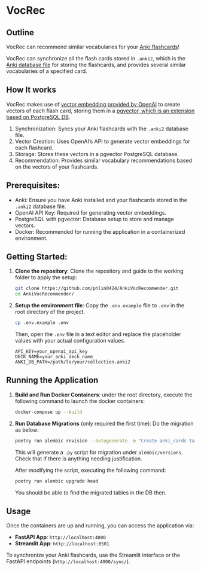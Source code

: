 # VocRec

## Outline

VocRec can recommend similar vocabularies for your [Anki flashcards](https://apps.ankiweb.net/)!

VocRec can synchronize all the flash cards stored in `.anki2`, which is the [Anki database file](https://github.com/ankidroid/Anki-Android/wiki/Database-Structure) for storing the flashcards, and provides several similar vocabularies of a specified card. 



## How It works

VocRec makes use of [vector embedding provided by OpenAI](https://platform.openai.com/docs/guides/embeddings) to create vectors of each flash card, storing them in a [pgvector, which is an extension based on PostgreSQL DB](https://github.com/pgvector/pgvector). 

1. Synchronization: Syncs your Anki flashcards with the `.anki2` database file.
2. Vector Creation: Uses OpenAI’s API to generate vector embeddings for each flashcard.
3. Storage: Stores these vectors in a pgvector PostgreSQL database.
4. Recommendation: Provides similar vocabulary recommendations based on the vectors of your flashcards.



## Prerequisites:

- Anki: Ensure you have Anki installed and your flashcards stored in the `.anki2` database file.
- OpenAI API Key: Required for generating vector embeddings.
- PostgreSQL with pgvector: Database setup to store and manage vectors.
- Docker: Recommended for running the application in a containerized environment.


## Getting Started: 

1. **Clone the repository**: Clone the repository and guide to the working folder to apply the setup:

    ```bash
    git clone https://github.com/phlin0424/AnkiVocRecommender.git
    cd AnkiVocRecommender/
    ```



2. **Setup the environment file**: Copy the `.env.example` file to `.env` in the root directory of the project.

    ```bash
    cp .env.example .env
    ```

    Then, open the `.env` file in a text editor and replace the placeholder values with your actual configuration values.

    ```dotenv
    API_KEY=your_openai_api_key
    DECK_NAME=your_anki_deck_name
    ANKI_DB_PATH=/path/to/your/collection.anki2
    ```




## Running the Application


1. **Build and Run Docker Containers**: under the root directory, execute the following command to launch the docker containers: 

    ```bash
    docker-compose up --build
    ```


2. **Run Database Migrations** (only required the first time):
    Do the migration as below: 

    ```bash
    poetry run alembic revision --autogenerate -m "Create anki_cards table"
    ```
    This will generate a `.py` script for migration under `alembic/versions`. Check that if there is anything needing justification. 

    After modifying the script, executing the following command: 

    ```bash
    poetry run alembic upgrade head
    ```
    
    You should be able to find the migrated tables in the DB then. 

    



## Usage


Once the containers are up and running, you can access the application via:

- **FastAPI App**: `http://localhost:4000`
- **Streamlit App**: `http://localhost:8501`

To synchronize your Anki flashcards, use the Streamlit interface or the FastAPI endpoints (`http://localhost:4000/sync/`).